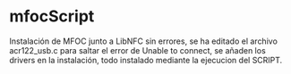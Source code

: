 # mfocScript
Instalación de MFOC junto a LibNFC sin errores, se ha editado el archivo acr122_usb.c para saltar el error de Unable to connect, 
se añaden los drivers en la instalación, todo instalado mediante la ejecucion del SCRIPT.
